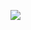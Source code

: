![](https://bat.bing.com/action/0?ti=56018282&Ver=2&mid=4c4ab3b1-582c-492f-a33d-d68994c663b9&sid=201ffde0635411ee902411d77b750559&vid=20202bf0635411ee9ac03f2e618b0b9f&vids=0&msclkid=N&pi=0&lg=en-US&sw=800&sh=600&sc=24&nwd=1&tl=Shortform%20%7C%20A%20World%20Without%20Email&p=https%3A%2F%2Fwww.shortform.com%2Fapp%2Fbook%2Fa-world-without-email%2Fexercise-how-can-you-specialize&r=&lt=412&evt=pageLoad&sv=1&rn=956487)
